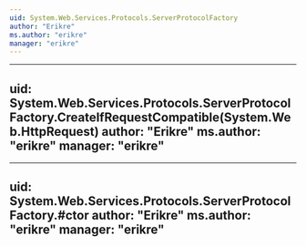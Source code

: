 ```yaml
---
uid: System.Web.Services.Protocols.ServerProtocolFactory
author: "Erikre"
ms.author: "erikre"
manager: "erikre"
---
```


---
uid: System.Web.Services.Protocols.ServerProtocolFactory.CreateIfRequestCompatible(System.Web.HttpRequest)
author: "Erikre"
ms.author: "erikre"
manager: "erikre"
---

---
uid: System.Web.Services.Protocols.ServerProtocolFactory.#ctor
author: "Erikre"
ms.author: "erikre"
manager: "erikre"
---

